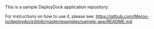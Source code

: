 This is a sample DeployDock application repository.  

For instructions on how to use it, please see: https://github.com/Meros-io/deploydock/blob/master/examples/sample-app/README.md
